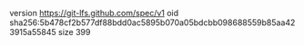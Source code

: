 version https://git-lfs.github.com/spec/v1
oid sha256:5b478cf2b577df88bdd0ac5895b070a05bdcbb098688559b85aa423915a55845
size 399
